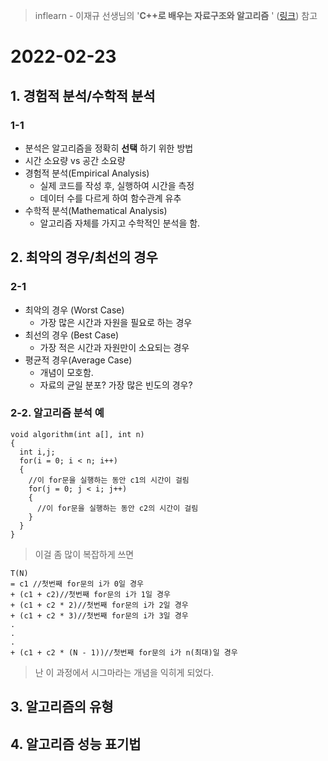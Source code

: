 > inflearn - 이재규 선생님의 '**C++로 배우는 자료구조와 알고리즘** ' ([링크](https://url.kr/l3b1pr)) 참고
# 2022-02-23

## 1. 경험적 분석/수학적 분석

### 1-1
* 분석은 알고리즘을 정확히 **선택** 하기 위한 방법
* 시간 소요량 vs 공간 소요량
* 경험적 분석(Empirical Analysis)
  * 실제 코드를 작성 후, 실행하여 시간을 측정
  * 데이터 수를 다르게 하여 함수관계 유추
* 수학적 분석(Mathematical Analysis)
  * 알고리즘 자체를 가지고 수학적인 분석을 함.

## 2. 최악의 경우/최선의 경우

### 2-1 
* 최악의 경우 (Worst Case)
  * 가장 많은 시간과 자원을 필요로 하는 경우
* 최선의 경우 (Best Case)
  * 가장 적은 시간과 자원만이 소요되는 경우
* 평균적 경우(Average Case)
  * 개념이 모호함.
  * 자료의 균일 분포? 가장 많은 빈도의 경우?
### 2-2. 알고리즘 분석 예
```
void algorithm(int a[], int n)
{
  int i,j;
  for(i = 0; i < n; i++)
  {
    //이 for문을 실행하는 동안 c1의 시간이 걸림
    for(j = 0; j < i; j++)
    {
      //이 for문을 실행하는 동안 c2의 시간이 걸림
    }
  }
}
```
> 이걸 좀 많이 복잡하게 쓰면
```
T(N)
= c1 //첫번째 for문의 i가 0일 경우
+ (c1 + c2)//첫번째 for문의 i가 1일 경우
+ (c1 + c2 * 2)//첫번째 for문의 i가 2일 경우
+ (c1 + c2 * 3)//첫번째 for문의 i가 3일 경우
.
.
.
+ (c1 + c2 * (N - 1))//첫번째 for문의 i가 n(최대)일 경우
```
> 난 이 과정에서 시그마라는 개념을 익히게 되었다.
## 3. 알고리즘의 유형
## 4. 알고리즘 성능 표기법

